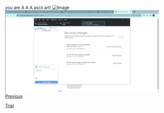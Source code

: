 you are A A A ascii art!
![Image](https://upload.wikimedia.org/wikipedia/commons/e/e1/YJSNPI_Ascii_Art.svg)
![screenshot](sc.png)
[Previous](https://vanvansan.github.io/cse15l-lab-reports/)

[Trial](lab-report-1-week-2.html)